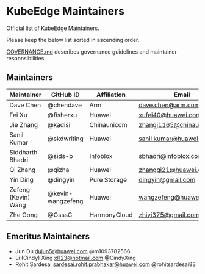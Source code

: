# KubeEdge Maintainers

 Official list of KubeEdge Maintainers.

 Please keep the below list sorted in ascending order.

 [GOVERNANCE.md](https://github.com/kubeedge/community/blob/master/GOVERNANCE.md)
 describes governance guidelines and maintainer responsibilities.

## Maintainers

| Maintainer | GitHub ID | Affiliation | Email |
| --------------- | --------- | ----------- | ----------- |
| Dave Chen | @chendave | Arm | <dave.chen@arm.com> |
| Fei Xu | @fisherxu | Huawei | <xufei40@huawei.com> |
| Jie Zhang | @kadisi | Chinaunicom | <zhangj1165@chinaunicom.cn> |
| Sanil Kumar | @skdwriting | Huawei | <sanil.kumar@huawei.com> |
| Siddharth Bhadri | @sids-b | Infoblox | <sbhadri@infoblox.com> |
| Qi Zhang | @qizha | Huawei | <zhangqi21@huawei.com> |
| Yin Ding | @dingyin | Pure Storage | <dingyin@gmail.com> |
| Zefeng (Kevin) Wang | @kevin-wangzefeng | Huawei | <wangzefeng@huawei.com> |
| Zhe Gong | @GsssC | HarmonyCloud | <zhiyi375@gmail.com> |

## Emeritus Maintainers
* Jun Du <dujun5@huawei.com> @m1093782566
* Li (Cindy) Xing <xl123@hotmail.com> @CindyXing
* Rohit Sardesai <sardesai.rohit.prabhakar@huawei.com> @rohitsardesai83
